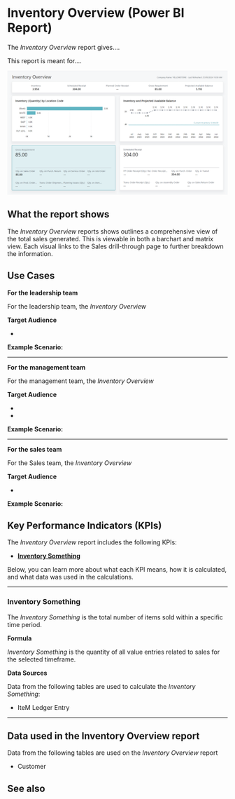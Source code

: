 # Inventory Overview (Power BI Report)

The _Inventory Overview_ report gives....

This report is meant for....

![Inventory Overivew](/business-central/media/inventory/inventory-overview.png "Inventory Overview - Screenshot")

## What the report shows

The *Inventory Overview* reports shows outlines a comprehensive view of the total sales generated. This is viewable in both a barchart and matrix view. Each visual links to the Sales drill-through page to further breakdown the information.


## Use Cases

**For the leadership team**

For the leadership team, the *Inventory Overview* 

**Target Audience**

- 

**Example Scenario:** 

---

**For the management team**

For the management team, the *Inventory Overview*

**Target Audience**

- 
- 

**Example Scenario:** 

---

**For the sales team**

For the Sales team, the *Inventory Overview*  

**Target Audience**

- 

**Example Scenario:** 

## Key Performance Indicators (KPIs)

The _Inventory Overview_ report includes the following KPIs:

- [**Inventory Something**](#)

Below, you can learn more about what each KPI means, how it is calculated, and what data was used in the calculations.

---
### Inventory Something

The *Inventory Something* is the total number of items sold within a specific time period.

**Formula**  

*Inventory Something* is the quantity of all value entries related to sales for the selected timeframe.

**Data Sources**

Data from the following tables are used to calculate the *Inventory Something*:
- IteM Ledger Entry

---
## Data used in the Inventory Overview report

Data from the following tables are used on the *Inventory Overview* report
- Customer


## See also
